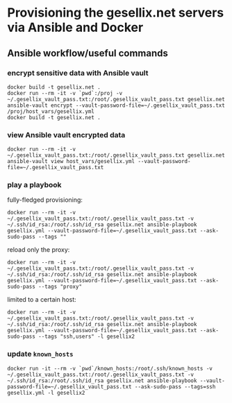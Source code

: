 # Provisioning the gesellix.net servers via Ansible and Docker

## Ansible workflow/useful commands

### encrypt sensitive data with Ansible vault

    docker build -t gesellix.net .
    docker run --rm -it -v `pwd`:/proj -v ~/.gesellix_vault_pass.txt:/root/.gesellix_vault_pass.txt gesellix.net ansible-vault encrypt --vault-password-file=~/.gesellix_vault_pass.txt /proj/host_vars/gesellix.yml
    docker build -t gesellix.net .

### view Ansible vault encrypted data

    docker run --rm -it -v ~/.gesellix_vault_pass.txt:/root/.gesellix_vault_pass.txt gesellix.net ansible-vault view host_vars/gesellix.yml --vault-password-file=~/.gesellix_vault_pass.txt

### play a playbook

fully-fledged provisioning:

    docker run --rm -it -v ~/.gesellix_vault_pass.txt:/root/.gesellix_vault_pass.txt -v ~/.ssh/id_rsa:/root/.ssh/id_rsa gesellix.net ansible-playbook gesellix.yml --vault-password-file=~/.gesellix_vault_pass.txt --ask-sudo-pass --tags ""

reload only the proxy:

    docker run --rm -it -v ~/.gesellix_vault_pass.txt:/root/.gesellix_vault_pass.txt -v ~/.ssh/id_rsa:/root/.ssh/id_rsa gesellix.net ansible-playbook gesellix.yml --vault-password-file=~/.gesellix_vault_pass.txt --ask-sudo-pass --tags "proxy"

limited to a certain host:

    docker run --rm -it -v ~/.gesellix_vault_pass.txt:/root/.gesellix_vault_pass.txt -v ~/.ssh/id_rsa:/root/.ssh/id_rsa gesellix.net ansible-playbook gesellix.yml --vault-password-file=~/.gesellix_vault_pass.txt --ask-sudo-pass --tags "ssh,users" -l gesellix2

### update `known_hosts`

    docker run -it --rm -v `pwd`/known_hosts:/root/.ssh/known_hosts -v ~/.gesellix_vault_pass.txt:/root/.gesellix_vault_pass.txt -v ~/.ssh/id_rsa:/root/.ssh/id_rsa gesellix.net ansible-playbook --vault-password-file=~/.gesellix_vault_pass.txt --ask-sudo-pass --tags=ssh gesellix.yml -l gesellix2
